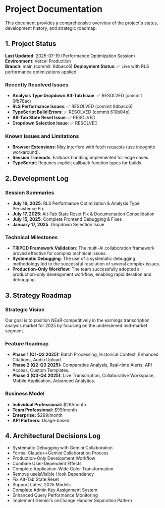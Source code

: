 # Project Documentation

This document provides a comprehensive overview of the project's status, development history, and strategic roadmap.

## 1. Project Status

**Last Updated**: 2025-07-19 (Performance Optimization Session)
**Environment**: Vercel Production  
**Branch**: main (commit: 8dbacc6)
**Deployment Status**: ✅ Live with RLS performance optimizations applied

### Recently Resolved Issues

-   **Analysis Type Dropdown Alt-Tab Issue**: ✅ RESOLVED (commit 6fb78ac)
-   **RLS Performance Issues**: ✅ RESOLVED (commit 8dbacc6)  
-   **TypeScript Build Errors**: ✅ RESOLVED (commit 610b04e)
-   **Alt-Tab State Reset Issue**: ✅ RESOLVED
-   **Dropdown Selection Issue**: ✅ RESOLVED

### Known Issues and Limitations

-   **Browser Extensions**: May interfere with fetch requests (use incognito workaround).
-   **Session Timeouts**: Fallback handling implemented for edge cases.
-   **TypeScript**: Requires explicit callback function types for builds.

## 2. Development Log

### Session Summaries

-   **July 19, 2025**: RLS Performance Optimization & Analysis Type Persistence Fix
-   **July 17, 2025**: Alt-Tab State Reset Fix & Documentation Consolidation
-   **July 15, 2025**: Complete Frontend Debugging & Fixes
-   **January 17, 2025**: Dropdown Selection Issue

### Technical Milestones

-   **TRIPOD Framework Validation**: The multi-AI collaboration framework proved effective for complex technical issues.
-   **Systematic Debugging**: The use of a systematic debugging methodology led to the successful resolution of several complex issues.
-   **Production-Only Workflow**: The team successfully adopted a production-only development workflow, enabling rapid iteration and debugging.

## 3. Strategy Roadmap

### Strategic Vision

Our goal is to position NEaR competitively in the earnings transcription analysis market for 2025 by focusing on the underserved mid-market segment.

### Feature Roadmap

-   **Phase 1 (Q1-Q2 2025):** Batch Processing, Historical Context, Enhanced Citations, Audio Upload.
-   **Phase 2 (Q2-Q3 2025):** Comparative Analysis, Real-time Alerts, API Access, Custom Templates.
-   **Phase 3 (Q3-Q4 2025):** Live Transcription, Collaborative Workspace, Mobile Application, Advanced Analytics.

### Business Model

-   **Individual Professional:** $29/month
-   **Team Professional:** $99/month
-   **Enterprise:** $299/month
-   **API Partners:** Usage-based

## 4. Architectural Decisions Log

-   Systematic Debugging with Gemini Collaboration
-   Formal Claude↔Gemini Collaboration Process
-   Production-Only Development Workflow
-   Combine User-Dependent Effects
-   Complete Application-Wide Color Transformation
-   Remove useIsVisible Hook Dependency
-   Fix Alt-Tab State Reset
-   Support Latest 2025 Models
-   Complete Admin Key Assignment System
-   Enhanced Query Performance Monitoring
-   Implement Gemini's onChange Handler Separation Pattern

